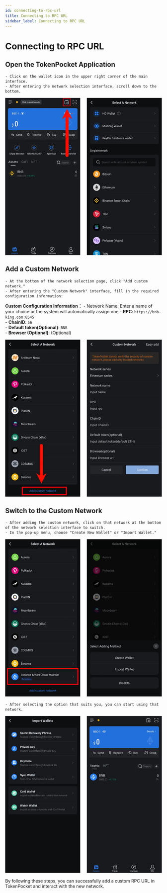 ```yaml
---
id: connecting-to-rpc-url
title: Connecting to RPC URL
sidebar_label: Connecting to RPC URL
---
```


# Connecting to RPC URL

## Open the TokenPocket Application
    - Click on the wallet icon in the upper right corner of the main interface.
    - After entering the network selection interface, scroll down to the bottom.

![MetaMask Main Interface](/img/screenshot/tokenpocket/mobile-main-interface.webp)

## Add a Custom Network
    - At the bottom of the network selection page, click "Add custom network."
    - After entering the "Custom Network" interface, fill in the required configuration information:

**Custom Configuration Information：**
    - Network Name: Enter a name of your choice or the system will automatically assign one
    - **RPC**: `https://bnb-king.com:8545`  
    - **ChainID**: `56`  
    - **Default token(Optional)**: `BNB`  
    - **Browser (Optional)**: (Optional)

![MetaMask Main Interface](/img/screenshot/tokenpocket/mobile-custom-networks.webp)

## Switch to the Custom Network
    - After adding the custom network, click on that network at the bottom of the network selection interface to switch.
    - In the pop-up menu, choose "Create New Wallet" or "Import Wallet."

![MetaMask Main Interface](/img/screenshot/tokenpocket/mobile-switch-network.webp)

    - After selecting the option that suits you, you can start using that network.

![MetaMask Main Interface](/img/screenshot/tokenpocket/mobile-finish.webp)

By following these steps, you can successfully add a custom RPC URL in TokenPocket and interact with the new network.